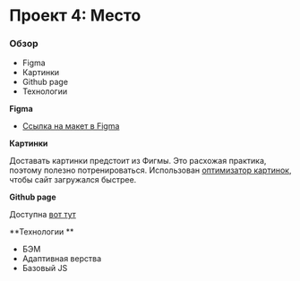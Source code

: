 # Проект 4: Место

### Обзор

* Figma
* Картинки
* Github page
* Технологии

**Figma**

* [Ссылка на макет в Figma](https://www.figma.com/file/2cn9N9jSkmxD84oJik7xL7/JavaScript.-Sprint-4?node-id=0%3A1)

**Картинки**

Доставать картинки предстоит из Фигмы. Это расхожая практика, поэтому полезно потренироваться.
Использован [оптимизатор картинок](https://tinypng.com/), чтобы  сайт загружался быстрее.

**Github page**

Доступна [вот тут](https://akomissarov2020.github.io/mesto/)

**Технологии **

* БЭМ
* Адаптивная верства
* Базовый JS